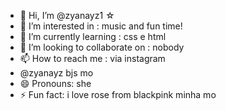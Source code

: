 - 👋 Hi, I’m @zyanayz1 ☆
- 👀 I’m interested in : music and fun time!
- 🌱 I’m currently learning : css e html
- 💞️ I’m looking to collaborate on :  nobody
- 📫 How to reach me :  via instagram
-  @zyanayz bjs mo
- 😄 Pronouns: she
- ⚡ Fun fact: i love rose from blackpink minha mo

<!---
zyanayz1/zyanayz1 is a ✨ special ✨ repository because its `README.md` (this file) appears on your GitHub profile.
You can click the Preview link to take a look at your changes.
--->
